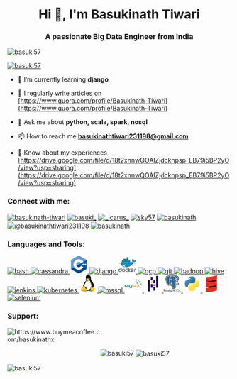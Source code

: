 <h1 align="center">Hi 👋, I'm Basukinath Tiwari</h1>
<h3 align="center">A passionate Big Data Engineer from India</h3>

<p align="left"> <img src="https://komarev.com/ghpvc/?username=basuki57&label=Profile%20views&color=0e75b6&style=flat" alt="basuki57" /> </p>

<p align="left"> <a href="https://github.com/ryo-ma/github-profile-trophy"><img src="https://github-profile-trophy.vercel.app/?username=basuki57" alt="basuki57" /></a> </p>

- 🌱 I’m currently learning **django**

- 📝 I regularly write articles on [https://www.quora.com/profile/Basukinath-Tiwari](https://www.quora.com/profile/Basukinath-Tiwari)

- 💬 Ask me about **python, scala, spark, nosql**

- 📫 How to reach me **basukinathtiwari231198@gmail.com**

- 📄 Know about my experiences [https://drive.google.com/file/d/18t2xnnwQOAIZjdcknpsp_EB79i5BP2yO/view?usp=sharing](https://drive.google.com/file/d/18t2xnnwQOAIZjdcknpsp_EB79i5BP2yO/view?usp=sharing)

<h3 align="left">Connect with me:</h3>
<p align="left">
<a href="https://linkedin.com/in/basukinath-tiwari" target="blank"><img align="center" src="https://raw.githubusercontent.com/rahuldkjain/github-profile-readme-generator/master/src/images/icons/Social/linked-in-alt.svg" alt="basukinath-tiwari" height="30" width="40" /></a>
<a href="https://www.codechef.com/users/basuki_" target="blank"><img align="center" src="https://cdn.jsdelivr.net/npm/simple-icons@3.1.0/icons/codechef.svg" alt="basuki_" height="30" width="40" /></a>
<a href="https://www.hackerrank.com/_icarus_" target="blank"><img align="center" src="https://raw.githubusercontent.com/rahuldkjain/github-profile-readme-generator/master/src/images/icons/Social/hackerrank.svg" alt="_icarus_" height="30" width="40" /></a>
<a href="https://codeforces.com/profile/sky57" target="blank"><img align="center" src="https://raw.githubusercontent.com/rahuldkjain/github-profile-readme-generator/master/src/images/icons/Social/codeforces.svg" alt="sky57" height="30" width="40" /></a>
<a href="https://www.leetcode.com/basukinath" target="blank"><img align="center" src="https://raw.githubusercontent.com/rahuldkjain/github-profile-readme-generator/master/src/images/icons/Social/leet-code.svg" alt="basukinath" height="30" width="40" /></a>
<a href="https://www.hackerearth.com/@basukinathtiwari231198" target="blank"><img align="center" src="https://raw.githubusercontent.com/rahuldkjain/github-profile-readme-generator/master/src/images/icons/Social/hackerearth.svg" alt="@basukinathtiwari231198" height="30" width="40" /></a>
<a href="https://www.topcoder.com/members/basukinath" target="blank"><img align="center" src="https://raw.githubusercontent.com/rahuldkjain/github-profile-readme-generator/master/src/images/icons/Social/topcoder.svg" alt="basukinath" height="30" width="40" /></a>
</p>

<h3 align="left">Languages and Tools:</h3>
<p align="left"> <a href="https://www.gnu.org/software/bash/" target="_blank" rel="noreferrer"> <img src="https://www.vectorlogo.zone/logos/gnu_bash/gnu_bash-icon.svg" alt="bash" width="40" height="40"/> </a> <a href="https://cassandra.apache.org/" target="_blank" rel="noreferrer"> <img src="https://www.vectorlogo.zone/logos/apache_cassandra/apache_cassandra-icon.svg" alt="cassandra" width="40" height="40"/> </a> <a href="https://www.w3schools.com/cpp/" target="_blank" rel="noreferrer"> <img src="https://raw.githubusercontent.com/devicons/devicon/master/icons/cplusplus/cplusplus-original.svg" alt="cplusplus" width="40" height="40"/> </a> <a href="https://www.djangoproject.com/" target="_blank" rel="noreferrer"> <img src="https://cdn.worldvectorlogo.com/logos/django.svg" alt="django" width="40" height="40"/> </a> <a href="https://www.docker.com/" target="_blank" rel="noreferrer"> <img src="https://raw.githubusercontent.com/devicons/devicon/master/icons/docker/docker-original-wordmark.svg" alt="docker" width="40" height="40"/> </a> <a href="https://cloud.google.com" target="_blank" rel="noreferrer"> <img src="https://www.vectorlogo.zone/logos/google_cloud/google_cloud-icon.svg" alt="gcp" width="40" height="40"/> </a> <a href="https://git-scm.com/" target="_blank" rel="noreferrer"> <img src="https://www.vectorlogo.zone/logos/git-scm/git-scm-icon.svg" alt="git" width="40" height="40"/> </a> <a href="https://hadoop.apache.org/" target="_blank" rel="noreferrer"> <img src="https://www.vectorlogo.zone/logos/apache_hadoop/apache_hadoop-icon.svg" alt="hadoop" width="40" height="40"/> </a> <a href="https://hive.apache.org/" target="_blank" rel="noreferrer"> <img src="https://www.vectorlogo.zone/logos/apache_hive/apache_hive-icon.svg" alt="hive" width="40" height="40"/> </a> <a href="https://www.jenkins.io" target="_blank" rel="noreferrer"> <img src="https://www.vectorlogo.zone/logos/jenkins/jenkins-icon.svg" alt="jenkins" width="40" height="40"/> </a> <a href="https://kubernetes.io" target="_blank" rel="noreferrer"> <img src="https://www.vectorlogo.zone/logos/kubernetes/kubernetes-icon.svg" alt="kubernetes" width="40" height="40"/> </a> <a href="https://www.linux.org/" target="_blank" rel="noreferrer"> <img src="https://raw.githubusercontent.com/devicons/devicon/master/icons/linux/linux-original.svg" alt="linux" width="40" height="40"/> </a> <a href="https://www.microsoft.com/en-us/sql-server" target="_blank" rel="noreferrer"> <img src="https://www.svgrepo.com/show/303229/microsoft-sql-server-logo.svg" alt="mssql" width="40" height="40"/> </a> <a href="https://www.mysql.com/" target="_blank" rel="noreferrer"> <img src="https://raw.githubusercontent.com/devicons/devicon/master/icons/mysql/mysql-original-wordmark.svg" alt="mysql" width="40" height="40"/> </a> <a href="https://pandas.pydata.org/" target="_blank" rel="noreferrer"> <img src="https://raw.githubusercontent.com/devicons/devicon/2ae2a900d2f041da66e950e4d48052658d850630/icons/pandas/pandas-original.svg" alt="pandas" width="40" height="40"/> </a> <a href="https://www.postgresql.org" target="_blank" rel="noreferrer"> <img src="https://raw.githubusercontent.com/devicons/devicon/master/icons/postgresql/postgresql-original-wordmark.svg" alt="postgresql" width="40" height="40"/> </a> <a href="https://www.python.org" target="_blank" rel="noreferrer"> <img src="https://raw.githubusercontent.com/devicons/devicon/master/icons/python/python-original.svg" alt="python" width="40" height="40"/> </a> <a href="https://www.scala-lang.org" target="_blank" rel="noreferrer"> <img src="https://raw.githubusercontent.com/devicons/devicon/master/icons/scala/scala-original.svg" alt="scala" width="40" height="40"/> </a> <a href="https://www.selenium.dev" target="_blank" rel="noreferrer"> <img src="https://raw.githubusercontent.com/detain/svg-logos/780f25886640cef088af994181646db2f6b1a3f8/svg/selenium-logo.svg" alt="selenium" width="40" height="40"/> </a> </p>

<h3 align="left">Support:</h3>
<p><a href="https://www.buymeacoffee.com/https://www.buymeacoffee.com/basukinathx"> <img align="left" src="https://cdn.buymeacoffee.com/buttons/v2/default-yellow.png" height="50" width="210" alt="https://www.buymeacoffee.com/basukinathx" /></a></p><br><br>

<p><img align="left" src="https://github-readme-stats.vercel.app/api/top-langs?username=basuki57&show_icons=true&locale=en&layout=compact" alt="basuki57" /></p>

<p>&nbsp;<img align="center" src="https://github-readme-stats.vercel.app/api?username=basuki57&show_icons=true&locale=en" alt="basuki57" /></p>

<p><img align="center" src="https://github-readme-streak-stats.herokuapp.com/?user=basuki57&" alt="basuki57" /></p>
